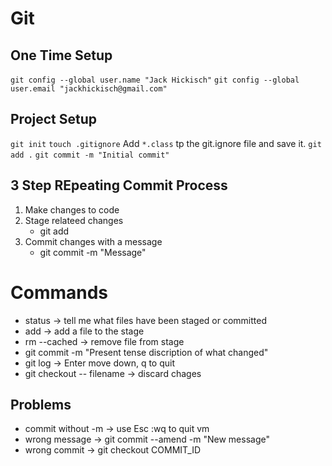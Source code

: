 # Git

## One Time Setup

`git config --global user.name "Jack Hickisch"`
`git config --global user.email "jackhickisch@gmail.com"`

## Project Setup

`git init`
`touch .gitignore`
Add `*.class` tp the git.ignore file and save it.
`git add .`
`git commit -m "Initial commit"`


## 3 Step REpeating Commit Process
1. Make changes to code
2. Stage relateed changes
    * git add
3. Commit changes with a message
    * git commit -m "Message"

# Commands

* status -> tell me what files have been staged or committed
* add -> add a file to the stage
* rm --cached -> remove file from stage
* git commit -m "Present tense discription of what changed"
* git log -> Enter move down, q to quit
* git checkout -- filename -> discard chages 

## Problems
* commit without -m -> use Esc :wq to quit vm
* wrong message -> git commit --amend -m "New message"
* wrong commit -> git checkout COMMIT_ID